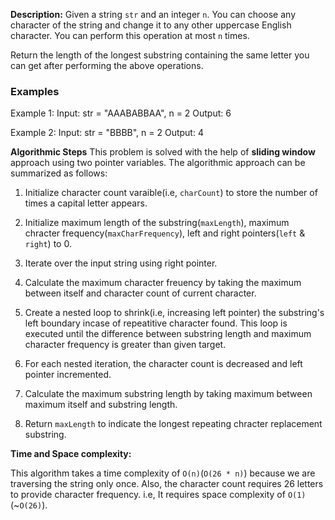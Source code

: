 **Description:**
Given a string `str` and an integer `n`. You can choose any character of the string and change it to any other uppercase English character. You can perform this operation at most `n` times.

Return the length of the longest substring containing the same letter you can get after performing the above operations.

### Examples

Example 1:
Input: str = "AAABABBAA", n = 2
Output: 6

Example 2:
Input: str = "BBBB", n = 2
Output: 4

**Algorithmic Steps**
This problem is solved with the help of **sliding window** approach using two pointer variables. The algorithmic approach can be summarized as follows:

1. Initialize character count varaible(i.e, `charCount`) to store the number of times a capital letter appears.

2. Initialize maximum length of the substring(`maxLength`), maximum chracter frequency(`maxCharFrequency`), left and right pointers(`left` & `right`) to 0.

3. Iterate over the input string using right pointer.

4. Calculate the maximum character freuency by taking the maximum between itself and character count of current character.

5. Create a nested loop to shrink(i.e, increasing left pointer) the substring's left boundary incase of repeatitive character found. This loop is executed until the difference between substring length and maximum character frequency is greater than given target.

6. For each nested iteration, the character count is decreased and left pointer incremented.

7. Calculate the maximum substring length by taking maximum between maximum itself and substring length.

8. Return `maxLength` to indicate the longest repeating chracter replacement substring.


**Time and Space complexity:**

This algorithm takes a time complexity of `O(n)`(`O(26 * n)`) because we are traversing the string only once. 
Also, the character count requires 26 letters to provide character frequency. i.e, It requires space complexity of `O(1)`(~`O(26)`).